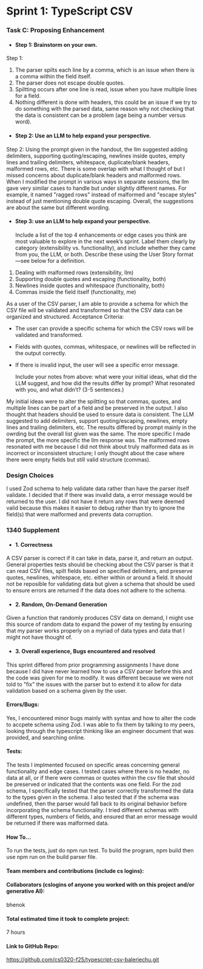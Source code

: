 # Sprint 1: TypeScript CSV

### Task C: Proposing Enhancement

- #### Step 1: Brainstorm on your own.
Step 1: 
1. The parser spilts each line by a comma, which is an issue when there is a comma within the field itself.
2. The parser does not escape double quotes.
3. Spiltting occurs after one line is read, issue when you have multiple lines for a field.
4. Nothing different is done with headers, this could be an issue if we try to do something with the parsed data, same
reason why not checking that the data is consistent can be a problem (age being a number versus word).

- #### Step 2: Use an LLM to help expand your perspective.
Step 2:
Using the prompt given in the handout, the llm suggested adding delimiters, supporting quoting/escaping, 
newlines inside quotes, empty lines and trailing delimiters, whitespace, duplicate/blank headers, malformed rows, etc.
There is some overlap with what I thought of but I missed concerns about duplicate/blank headers and malformed rows.
When I modified the prompt in various ways in separate sessions, the llm gave very similar cases to handle but under slightly
different names. For example, it named "ragged rows" instead of malformed and "escape styles" instead of just mentioning
double quote escaping. Overall, the suggestions are about the same but different wording.

- #### Step 3: use an LLM to help expand your perspective.

    Include a list of the top 4 enhancements or edge cases you think are most valuable to explore in the next week’s sprint. Label them clearly by category (extensibility vs. functionality), and include whether they came from you, the LLM, or both. Describe these using the User Story format—see below for a definition. 

1) Dealing with malformed rows (extensibility, llm)
2) Supporting double quotes and escaping (functionality, both)
3) Newlines inside quotes and whitespace (functionality, both)
4) Commas inside the field itself (functionality, me)

As a user of the CSV parser, I am able to provide a schema for which the CSV file will be validated and transformed so that the CSV data can be organized and structured.
Acceptance Criteria:
- The user can provide a specific schema for which the CSV rows will be validated and transformed.
- Fields with quotes, commas, whitespace, or newlines will be reflected in the output correctly.
- If there is invalid input, the user will see a specific error message. 

    Include your notes from above: what were your initial ideas, what did the LLM suggest, and how did the results differ by prompt? What resonated with you, and what didn’t? (3-5 sentences.) 

My initial ideas were to alter the spiltting so that commas, quotes, and multiple lines can be part of a field and be preserved in the output. I also thought that headers should be used to ensure
data is consistent. The LLM suggested to add delimiters, support quoting/escaping, newlines, empty lines and trailing delimiters, etc. The results differed by prompt mainly in the owrding but the overall list given was the same. The more specific I made the prompt, the more specific the llm response was. The malformed rows resonated with me because I did not think about truly malformed data as in incorrect or inconsistent structure; I only thought about the case where there were empty fields but still valid structure (commas). 
### Design Choices
I used Zod schema to help validate data rather than have the parser itself validate. I decided that if there was invalid data, a error message would be returned to the user. I did not have it return any rows that were deemed valid because this makes it easier to debug rather than try to ignore the field(s) that were malformed and prevents data corruption.
### 1340 Supplement

- #### 1. Correctness
A CSV parser is correct if it can take in data, parse it, and return an output. General properties tests should be checking about the CSV parser is that it can read CSV files, 
spilt fields based on specified delimiters, and preserve quotes, newlines, whitespace, etc. either within or around a field. It should not be reposible for validating data 
but given a schema that should be used to ensure errors are returned if the data does not
adhere to the schema.

- #### 2. Random, On-Demand Generation
Given a function that randomly produces CSV data on demand, I might use this source of random data to expand the power of my testing by ensuring that my parser works properly on
a myriad of data types and data that I might not have thought of.


- #### 3. Overall experience, Bugs encountered and resolved
This sprint differed from prior programming assignments I have done because I did have never learned how to use a CSV parser before this and the code was given for me to modify. It was different because we were not told to "fix" the issues with the parser but to extend it to allow for data validation based on a schema given by the user. 
#### Errors/Bugs: 
Yes, I encountered minor bugs mainly with syntax and how to alter the code to accpete schema using Zod. I was able to fix them by talking to my peers, looking through the typescript thinking like an engineer document that was provided, and searching online.
#### Tests: 
The tests I implmented focused on specific areas concerning general functionality and edge cases. I tested cases where there is no header, no data at all, or if there were commas or quotes within the csv file that should be preserved or indicated that the contents was one field. For the zod schema, I specifically tested that the parser correctly transformed the data to the types given in the schema. I also tested that if the schema was undefined, then the parser would fall back to its original behavior before incorporating the schema functionality. I tried different schemas with different types, numbers of fields, and ensured that an error message would be returned if there was malformed data.
#### How To…
To run the tests, just do npm run test.
To build the program, npm build then use npm run on the build parser file.

#### Team members and contributions (include cs logins):

#### Collaborators (cslogins of anyone you worked with on this project and/or generative AI): 
bhenok
#### Total estimated time it took to complete project: 
7 hours
#### Link to GitHub Repo:  
https://github.com/cs0320-f25/typescript-csv-baleriechu.git